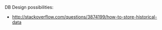 DB Design possibilities:

 - http://stackoverflow.com/questions/3874199/how-to-store-historical-data